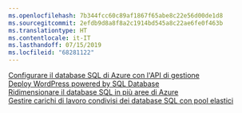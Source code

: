 ```yaml
---
ms.openlocfilehash: 7b344fcc60c89af1867f65abe8c22e56d00de1d8
ms.sourcegitcommit: 2efdb9d8a8f8a2c1914bd545a8c22ae6fe0f463b
ms.translationtype: HT
ms.contentlocale: it-IT
ms.lasthandoff: 07/15/2019
ms.locfileid: "68281122"
---
```

[Configurare il database SQL di Azure con l'API di gestione][1]   
[Deploy WordPress powered by SQL Database][4]   
[Ridimensionare il database SQL in più aree di Azure][2]   
[Gestire carichi di lavoro condivisi dei database SQL con pool elastici][3]

[1]: https://github.com/Azure-Samples/sql-database-java-manage-db
[2]: https://github.com/Azure-Samples/sql-database-java-manage-sql-databases-across-regions
[3]: ../java-sdk-manage-sql-elastic-pools.md
[4]: https://github.com/Azure-Samples/app-service-java-manage-data-connections-for-web-apps